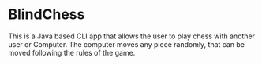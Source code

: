 # BlindChess
This is a Java based CLI app that allows the user to play chess with another user or Computer. The computer moves any piece randomly, that can be moved following the rules of the game.
